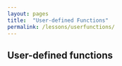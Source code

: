```yaml
---
layout: pages
title:  "User-defined Functions"
permalink: /lessons/userfunctions/
---
```


## User-defined functions
